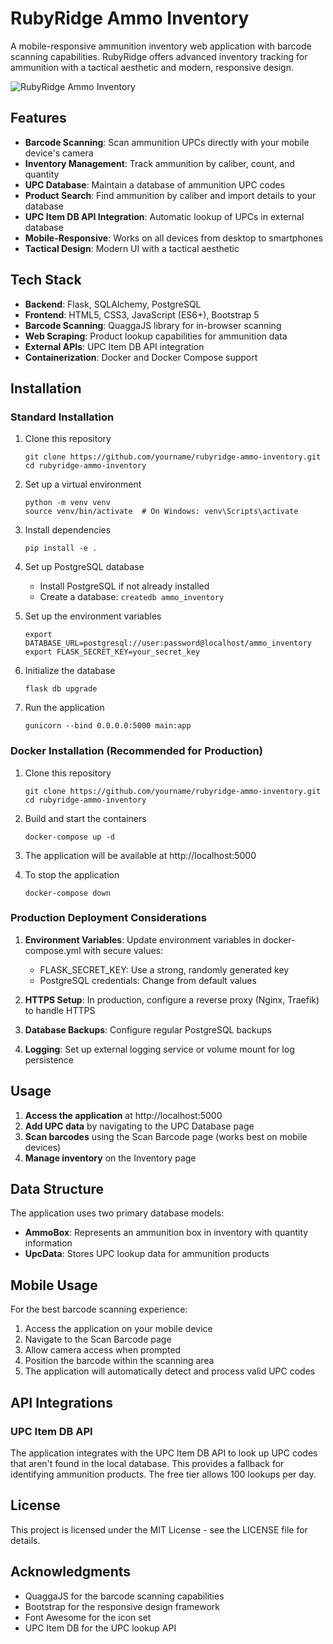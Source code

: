 # RubyRidge Ammo Inventory

A mobile-responsive ammunition inventory web application with barcode scanning capabilities. RubyRidge offers advanced inventory tracking for ammunition with a tactical aesthetic and modern, responsive design.

![RubyRidge Ammo Inventory](https://github.com/yourname/rubyridge-ammo-inventory/raw/main/static/img/screenshot.png)

## Features

- **Barcode Scanning**: Scan ammunition UPCs directly with your mobile device's camera
- **Inventory Management**: Track ammunition by caliber, count, and quantity
- **UPC Database**: Maintain a database of ammunition UPC codes
- **Product Search**: Find ammunition by caliber and import details to your database
- **UPC Item DB API Integration**: Automatic lookup of UPCs in external database
- **Mobile-Responsive**: Works on all devices from desktop to smartphones
- **Tactical Design**: Modern UI with a tactical aesthetic

## Tech Stack

- **Backend**: Flask, SQLAlchemy, PostgreSQL
- **Frontend**: HTML5, CSS3, JavaScript (ES6+), Bootstrap 5
- **Barcode Scanning**: QuaggaJS library for in-browser scanning
- **Web Scraping**: Product lookup capabilities for ammunition data
- **External APIs**: UPC Item DB API integration
- **Containerization**: Docker and Docker Compose support

## Installation

### Standard Installation

1. Clone this repository
   ```
   git clone https://github.com/yourname/rubyridge-ammo-inventory.git
   cd rubyridge-ammo-inventory
   ```

2. Set up a virtual environment
   ```
   python -m venv venv
   source venv/bin/activate  # On Windows: venv\Scripts\activate
   ```

3. Install dependencies
   ```
   pip install -e .
   ```

4. Set up PostgreSQL database
   - Install PostgreSQL if not already installed
   - Create a database: `createdb ammo_inventory`

5. Set up the environment variables
   ```
   export DATABASE_URL=postgresql://user:password@localhost/ammo_inventory
   export FLASK_SECRET_KEY=your_secret_key
   ```

6. Initialize the database
   ```
   flask db upgrade
   ```

7. Run the application
   ```
   gunicorn --bind 0.0.0.0:5000 main:app
   ```

### Docker Installation (Recommended for Production)

1. Clone this repository
   ```
   git clone https://github.com/yourname/rubyridge-ammo-inventory.git
   cd rubyridge-ammo-inventory
   ```

2. Build and start the containers
   ```
   docker-compose up -d
   ```

3. The application will be available at http://localhost:5000

4. To stop the application
   ```
   docker-compose down
   ```

### Production Deployment Considerations

1. **Environment Variables**: Update environment variables in docker-compose.yml with secure values:
   - FLASK_SECRET_KEY: Use a strong, randomly generated key
   - PostgreSQL credentials: Change from default values

2. **HTTPS Setup**: In production, configure a reverse proxy (Nginx, Traefik) to handle HTTPS

3. **Database Backups**: Configure regular PostgreSQL backups

4. **Logging**: Set up external logging service or volume mount for log persistence

## Usage

1. **Access the application** at http://localhost:5000
2. **Add UPC data** by navigating to the UPC Database page
3. **Scan barcodes** using the Scan Barcode page (works best on mobile devices)
4. **Manage inventory** on the Inventory page

## Data Structure

The application uses two primary database models:

- **AmmoBox**: Represents an ammunition box in inventory with quantity information
- **UpcData**: Stores UPC lookup data for ammunition products

## Mobile Usage

For the best barcode scanning experience:

1. Access the application on your mobile device
2. Navigate to the Scan Barcode page
3. Allow camera access when prompted
4. Position the barcode within the scanning area
5. The application will automatically detect and process valid UPC codes

## API Integrations

### UPC Item DB API

The application integrates with the UPC Item DB API to look up UPC codes that aren't found in the local database. This provides a fallback for identifying ammunition products. The free tier allows 100 lookups per day.

## License

This project is licensed under the MIT License - see the LICENSE file for details.

## Acknowledgments

- QuaggaJS for the barcode scanning capabilities
- Bootstrap for the responsive design framework
- Font Awesome for the icon set
- UPC Item DB for the UPC lookup API